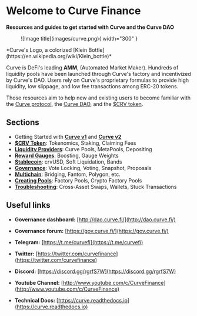 <h1> </h1>

# Welcome to Curve Finance

**Resources and guides to get started with Curve and the Curve DAO**


<figure markdown>
  ![Image title](images/curve.png){ width="300" }
  <figcaption></figcaption>
</figure>
​
*Curve's Logo, a colorized [Klein Bottle](https://en.wikipedia.org/wiki/Klein_bottle)*

Curve is DeFi's leading **AMM**, (Automated Market Maker). Hundreds of liquidity pools have been launched through Curve's factory and incentivized by Curve's DAO. Users rely on Curve's proprietary formulas to provide high liquidity, low slippage, and low fee transactions among ERC-20 tokens.

Those resources aim to help new and existing users to become familiar with the [Curve protocol](./lp/understanding-curve-pools), the [Curve DAO](./governance/understanding-governance), and the [$CRV token](./crv-token/understanding-crv).

## Sections

- Getting Started with [**Curve v1**](/base-features/understanding-curve) and [**Curve v2**](./base-features/understanding-crypto-pools)
- [**$CRV Token**](/crv-token/understanding-crv): Tokenomics, Staking, Claiming Fees
- [**Liquidity Providers**](/lp/understanding-curve-pools): Curve Pools, MetaPools, Depositing
- [**Reward Gauges**](/reward-gauges/understanding-gauges): Boosting, Gauge Weights
- [**Stablecoin**](/crvusd/understanding-crvusd): crvUSD, Soft Liquidation, Bands
- [**Governance**](/governance/understanding-governance): Vote Locking, Voting, Snapshot, Proposals
- [**Multichain**](/multichain/understanding-multichain): Bridging, Fantom, Polygon, etc.  
- [**Creating Pools**](/factory-pools/pool-factory): Factory Pools, Crypto Factory Pools  
- [**Troubleshooting**](/troubleshooting/support): Cross-Asset Swaps, Wallets, Stuck Transactions
    
## Useful links

- **Governance dashboard:** [http://dao.curve.fi/](http://dao.curve.fi/)​

- **Governance forum:** [https://gov.curve.fi/](https://gov.curve.fi/)​

- **Telegram:** [https://t.me/curvefi](https://t.me/curvefi)​

- **Twitter:** [https://twitter.com/curvefinance](https://twitter.com/curvefinance)​

- **Discord:** [https://discord.gg/rgrfS7W](https://discord.gg/rgrfS7W)​

- **Youtube Channel:** [http://www.youtube.com/c/CurveFinance](http://www.youtube.com/c/CurveFinance)​

- **Technical Docs:** [https://curve.readthedocs.io](https://curve.readthedocs.io)​
